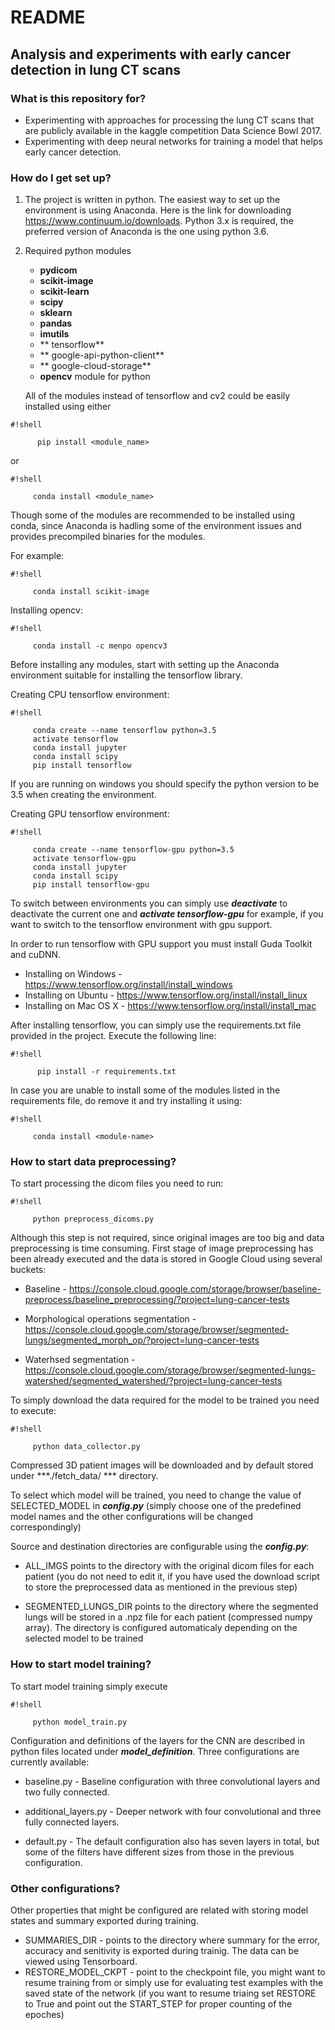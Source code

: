 # README #



## Analysis and experiments with early cancer detection in lung CT scans ##



### What is this repository for? ###

* Experimenting with approaches for processing the lung CT scans that are publicly available in the kaggle competition  Data Science Bowl 2017.
* Experimenting with deep neural networks for training a model that helps early cancer detection.


### How do I get set up? ###
 
1. The project is written in python. The easiest way to set up the environment is using Anaconda. Here is the link for downloading https://www.continuum.io/downloads. Python 3.x is required, the preferred version of Anaconda is the one using python 3.6.

2. Required python modules

   * **pydicom**
   * **scikit-image**
   * **scikit-learn**
   * **scipy**
   * **sklearn**
   * **pandas**
   * **imutils**
   * ** tensorflow**
   * ** google-api-python-client**
   * ** google-cloud-storage**
   * **opencv** module for python

   All of the modules instead of tensorflow and cv2 could be easily installed using either 
  
```
#!shell

      pip install <module_name>
```

  
   or 

 
```
#!shell

     conda install <module_name>
```
   
   Though some of the modules are recommended to be installed using conda, since Anaconda is hadling some of the environment issues and provides precompiled binaries for the modules.

   For example:

```
#!shell

     conda install scikit-image
```

   Installing opencv:
     
     
```
#!shell

     conda install -c menpo opencv3

```
  
   Before installing any modules, start with setting up the Anaconda environment suitable for
   installing the tensorflow library.
   
   Creating CPU tensorflow environment:

    
```
#!shell

     conda create --name tensorflow python=3.5
     activate tensorflow
     conda install jupyter
     conda install scipy
     pip install tensorflow
```

     

   If you are running on windows you should specify the python version to be 3.5 when creating the environment.


   Creating GPU tensorflow environment:
  
     
```
#!shell

     conda create --name tensorflow-gpu python=3.5
     activate tensorflow-gpu
     conda install jupyter
     conda install scipy
     pip install tensorflow-gpu
```
 

  To switch between environments you can simply use ***deactivate*** to deactivate the current one and ***activate tensorflow-gpu*** for
  example, if you want to switch to the tensorflow environment with gpu support.



  In order to run tensorflow with GPU support you must install Guda Toolkit and cuDNN.

  *   Installing on Windows - https://www.tensorflow.org/install/install_windows
  *   Installing on Ubuntu - https://www.tensorflow.org/install/install_linux
  *   Installing on Mac OS X - https://www.tensorflow.org/install/install_mac


  After installing tensorflow, you can simply use the requirements.txt file provided in the project. Execute the following line:


```
#!shell

      pip install -r requirements.txt
```

  In case you are unable to install some of the modules listed in the requirements
  file, do remove it and try installing it using:


```
#!shell

     conda install <module-name>
```


###  How to start data preprocessing? ###

  
To start processing the dicom files you need to run:

   
```
#!shell

     python preprocess_dicoms.py
```


  Although this step is not required, since original images are too big and data preprocessing is time consuming. First stage of image preprocessing has been already executed and the data is stored in Google Cloud using several buckets:

   *  Baseline - https://console.cloud.google.com/storage/browser/baseline-preprocess/baseline_preprocessing/?project=lung-cancer-tests

   *  Morphological operations segmentation - https://console.cloud.google.com/storage/browser/segmented-lungs/segmented_morph_op/?project=lung-cancer-tests

   * Waterhsed segmentation - https://console.cloud.google.com/storage/browser/segmented-lungs-watershed/segmented_watershed/?project=lung-cancer-tests
 

  To simply download the data required for the model to be trained you need to execute:


```
#!shell

     python data_collector.py
```
  
  Compressed 3D patient images will be downloaded and by default stored under ***./fetch_data/ *** directory.

  To select which model will be trained, you need to change the value of SELECTED_MODEL in ***config.py*** (simply choose one of the predefined model names and the other configurations will be changed correspondingly)

  Source and destination directories are configurable using the ***config.py***:

   * ALL_IMGS points to the directory with the original dicom files for each patient (you do not need to edit it, if you have used the download script to store the preprocessed data as mentioned in the previous step)

   * SEGMENTED_LUNGS_DIR points to the directory where the segmented lungs will be stored in a 
    .npz file for each patient (compressed numpy array). The directory is configured automaticaly depending on the selected model to be trained



### How to start model training? ###


 To start model training simply execute
 

```
#!shell

     python model_train.py
```

 Configuration and definitions of the layers for the CNN are described in python files located under ***model_definition***. Three configurations are currently available:

  * baseline.py  - Baseline configuration with three convolutional layers and two fully connected.

  * additional_layers.py - Deeper network with four convolutional and
  three fully connected layers.

  * default.py - The default configuration also has seven layers in total, but some of the filters have different sizes from those in the previous configuration.

### Other configurations? ###


Other properties that might be configured are related with storing model states and summary exported during training.
  
  * SUMMARIES_DIR - points to the directory where summary for the error, accuracy and senitivity is exported during trainig. The data can be viewed using Tensorboard.
  * RESTORE_MODEL_CKPT - point to the checkpoint file, you might want to resume training from or simply use for evaluating test examples with the saved state of the network (if you want to resume triaing set RESTORE to True and point out the START_STEP for proper counting of the epoches)
